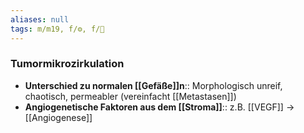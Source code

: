 ```yaml
---
aliases: null
tags: m/m19, f/⚙️, f/🦀
---
```

### Tumormikrozirkulation
- **Unterschied zu normalen [[Gefäße]]n**:: Morphologisch unreif, chaotisch, permeabler (vereinfacht [[Metastasen]])
- **Angiogenetische Faktoren aus dem [[Stroma]]**:: z.B. [[VEGF]] → [[Angiogenese]]